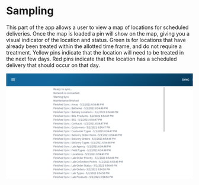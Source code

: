 ﻿# Sampling

This part of the app allows a user to view a map of locations for scheduled deliveries. Once the map is loaded a pin will show on the map, 
giving you a visual indicator of the location and status.
Green is for locations that have already been treated within the allotted time frame, 
and do not require a treatment. 
Yellow pins indicate that the location will need to be treated in the next few days.
Red pins indicate that the location has a scheduled delivery 
that should occur on that day.

![image-logo](../images/MobileSync.PNG)
